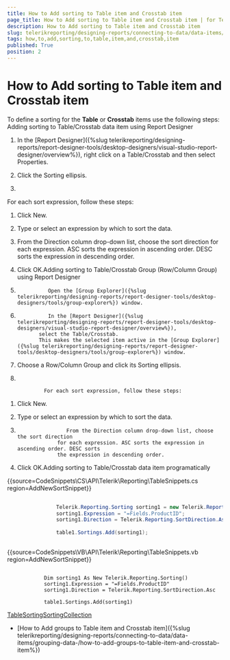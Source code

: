 ```yaml
---
title: How to Add sorting to Table item and Crosstab item
page_title: How to Add sorting to Table item and Crosstab item | for Telerik Reporting Documentation
description: How to Add sorting to Table item and Crosstab item
slug: telerikreporting/designing-reports/connecting-to-data/data-items/ordering-data/how-to-add-sorting-to-table-item-and-crosstab-item
tags: how,to,add,sorting,to,table,item,and,crosstab,item
published: True
position: 2
---
```


# How to Add sorting to Table item and Crosstab item



To define a sorting for the __Table__ or __Crosstab__ items use the following steps: Adding sorting to Table/Crosstab data item using Report Designer



1. In the [Report Designer]({%slug telerikreporting/designing-reports/report-designer-tools/desktop-designers/visual-studio-report-designer/overview%}),             right click on a Table/Crosstab and then select Properties.

1. Click the Sorting ellipsis.

1. 

For each sort expression, follow these steps:                      

1. Click New.

1. Type or select an expression by which to sort the data.

1. From the Direction column drop-down list, choose the sort direction                 for each expression. ASC sorts the expression in ascending order. DESC sorts                 the expression in descending order.

1. Click OK.Adding sorting to Table/Crosstab Group (Row/Column Group) using Report Designer



1.               Open the [Group Explorer]({%slug telerikreporting/designing-reports/report-designer-tools/desktop-designers/tools/group-explorer%}) window.
            

1.               In the [Report Designer]({%slug telerikreporting/designing-reports/report-designer-tools/desktop-designers/visual-studio-report-designer/overview%}),
              select the Table/Crosstab.
              This makes the selected item active in the [Group Explorer]({%slug telerikreporting/designing-reports/report-designer-tools/desktop-designers/tools/group-explorer%}) window.
            

1. Choose a Row/Column Group and click its Sorting ellipsis.

1. 

                For each sort expression, follow these steps:
                

1. Click New.

1. Type or select an expression by which to sort the data.

1.                     From the Direction column drop-down list, choose the sort direction
                    for each expression. ASC sorts the expression in ascending order. DESC sorts
                    the expression in descending order.
                  

1. Click OK.Adding sorting to Table/Crosstab data item programatically

{{source=CodeSnippets\CS\API\Telerik\Reporting\TableSnippets.cs region=AddNewSortSnippet}}
````C#
	
	            Telerik.Reporting.Sorting sorting1 = new Telerik.Reporting.Sorting();
	            sorting1.Expression = "=Fields.ProductID";
	            sorting1.Direction = Telerik.Reporting.SortDirection.Asc;
	
	            table1.Sortings.Add(sorting1);
	
````



{{source=CodeSnippets\VB\API\Telerik\Reporting\TableSnippets.vb region=AddNewSortSnippet}}
````VB
	
	        Dim sorting1 As New Telerik.Reporting.Sorting()
	        sorting1.Expression = "=Fields.ProductID"
	        sorting1.Direction = Telerik.Reporting.SortDirection.Asc
	
	        table1.Sortings.Add(sorting1)
````

[Table](/reporting/api/Telerik.Reporting.Table)[Sorting](/reporting/api/Telerik.Reporting.Sorting)[SortingCollection](/reporting/api/Telerik.Reporting.SortingCollection)

 * [How to Add groups to Table item and Crosstab item]({%slug telerikreporting/designing-reports/connecting-to-data/data-items/grouping-data-/how-to-add-groups-to-table-item-and-crosstab-item%})
